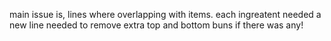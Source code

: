 main issue is, lines where overlapping with items. each ingreatent needed a new line
needed to remove extra top and bottom buns if there was any!